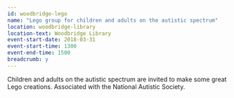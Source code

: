 ```yaml
---
id: woodbridge-lego
name: "Lego group for children and adults on the autistic spectrum"
location: woodbridge-library
location-text: Woodbridge Library
event-start-date: 2018-03-31
event-start-time: 1300
event-end-time: 1500
breadcrumb: y
---
```


Children and adults on the autistic spectrum are invited to make some great Lego creations. Associated with the National Autistic Society.
